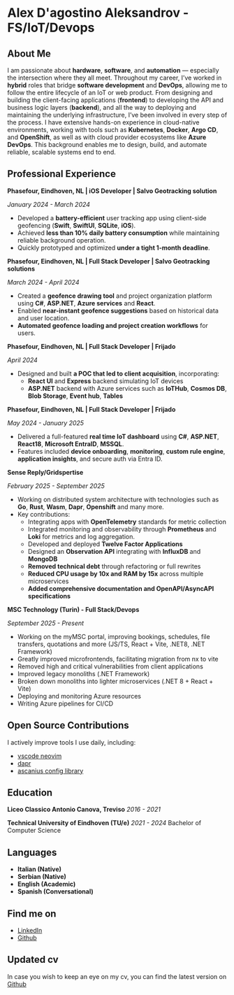 # Alex D'agostino Aleksandrov - FS/IoT/Devops

## About Me
I am passionate about **hardware**, **software**, and **automation** — especially the intersection where they all meet. 
Throughout my career, I’ve worked in **hybrid** roles that bridge **software development** and **DevOps**, allowing me to follow the entire lifecycle of an IoT or web product.
From designing and building the client-facing applications (**frontend**) to developing the API and business logic layers (**backend**), and all the way to deploying and maintaining the underlying infrastructure, I’ve been involved in every step of the process.
I have extensive hands-on experience in cloud-native environments, working with tools such as **Kubernetes**, **Docker**, **Argo CD**, and **OpenShift**, as well as with cloud provider ecosystems like **Azure DevOps**. This background enables me to design, build, and automate reliable, scalable systems end to end.

## Professional Experience

**Phasefour, Eindhoven, NL | iOS Developer | Salvo Geotracking solution**

*January 2024 - March 2024*

- Developed a **battery-efficient** user tracking app using client-side geofencing (**Swift**, **SwiftUI**, **SQLite**, **iOS**).
- Achieved **less than 10% daily battery consumption** while maintaining reliable background operation.
- Quickly prototyped and optimized **under a tight 1-month deadline**.

**Phasefour, Eindhoven, NL | Full Stack Developer | Salvo Geotracking solutions**

*March 2024 - April 2024*

- Created a **geofence drawing tool** and project organization platform using **C#**, **ASP.NET**, **Azure services** and **React**.
- Enabled **near-instant geofence suggestions** based on historical data and user location.
- **Automated geofence loading and project creation workflows** for users.

**Phasefour, Eindhoven, NL | Full Stack Developer  | Frijado**

*April 2024*

- Designed and built **a POC that led to client acquisition**, incorporating:
  - **React UI** and **Express** backend simulating IoT devices
  - **ASP.NET** backend with Azure services such as **IoTHub**, **Cosmos DB**, **Blob Storage**, **Event hub**, **Tables**


**Phasefour, Eindhoven, NL | Full Stack Developer | Frijado**

*May 2024 - January 2025*

- Delivered a full-featured **real time IoT dashboard** using **C#**, **ASP.NET**, **React18**, **Microsoft EntraID**, **MSSQL**.
- Features included **device onboarding**, **monitoring**, **custom rule engine**, **application insights**, and secure auth via Entra ID.

**Sense Reply/Gridspertise**

*February 2025 - September 2025*

- Working on distributed system architecture with technologies such as **Go**, **Rust**, **Wasm**, **Dapr**, **Openshift** and many more.
- Key contributions:
  - Integrating apps with **OpenTelemetry** standards for metric collection
  - Integrated monitoring and observability through **Prometheus** and **Loki** for metrics and log aggregation.
  - Developed and deployed **Twelve Factor Applications**
  - Designed an **Observation API** integrating with **InfluxDB** and **MongoDB**
  - **Removed technical debt** through refactoring or full rewrites
  - **Reduced CPU usage by 10x and RAM by 15x** across multiple microservices
  - **Added comprehensive documentation and OpenAPI/AsyncAPI specifications**

**MSC Technology (Turin) - Full Stack/Devops**

*September 2025 - Present*

- Working on the myMSC portal, improving bookings, schedules, file transfers, quotations and more (JS/TS, React + Vite, .NET8, .NET Framework)
- Greatly improved microfrontends, facilitating migration from nx to vite
- Removed high and critical vulnerabilities from client applications
- Improved legacy monoliths (.NET Framework)
- Broken down monoliths into lighter microservices (.NET 8 + React + Vite)
- Deploying and monitoring Azure resources
- Writing Azure pipelines for CI/CD

## Open Source Contributions
I actively improve tools I use daily, including:

- [vscode neovim](https://github.com/vscode-neovim/vscode-neovim)
- [dapr](https://github.com/dapr)
- [ascanius config library](https://github.com/adrenaissance/ascanius)

## Education
**Liceo Classico Antonio Canova, Treviso**
*2016 - 2021*

**Technical University of Eindhoven (TU/e)**
*2021 - 2024*
Bachelor of Computer Science

## Languages

- **Italian (Native)**
- **Serbian (Native)**
- **English (Academic)**
- **Spanish (Conversational)**

## Find me on
- [LinkedIn](https://www.linkedin.com/in/alex-d-ago-02a8a6342/)
- [Github](https://github.com/adrenaissance)

## Updated cv
In case you wish to keep an eye on my cv, you can find the latest version on [Github](https://github.com/adrenaissance/cv)
